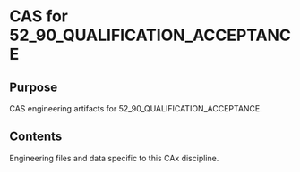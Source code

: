 # CAS for 52_90_QUALIFICATION_ACCEPTANCE

## Purpose
CAS engineering artifacts for 52_90_QUALIFICATION_ACCEPTANCE.

## Contents
Engineering files and data specific to this CAx discipline.
